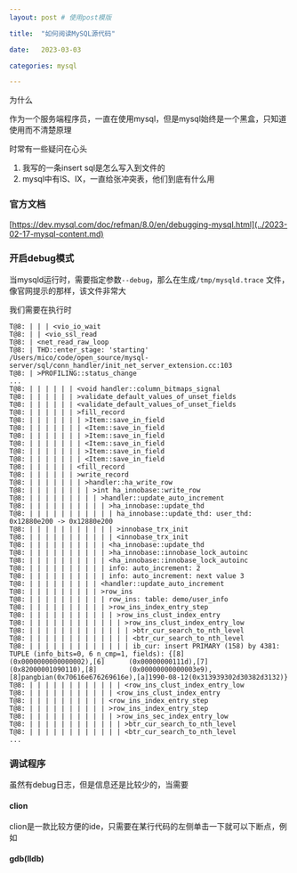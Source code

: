 ```yaml
---
layout: post # 使用post模版

title:  "如何阅读MySQL源代码"

date:   2023-03-03

categories: mysql

---
```


为什么

作为一个服务端程序员，一直在使用mysql，但是mysql始终是一个黑盒，只知道使用而不清楚原理

时常有一些疑问在心头
1. 我写的一条insert sql是怎么写入到文件的
2. mysql中有IS、IX，一直给张冲突表，他们到底有什么用
### 官方文档

[https://dev.mysql.com/doc/refman/8.0/en/debugging-mysql.html](../2023-02-17-mysql-content.md)

### 开启debug模式

当mysqld运行时，需要指定参数`--debug`，那么在生成`/tmp/mysqld.trace` 文件，像官网提示的那样，该文件非常大

我们需要在执行时

```log
T@8: | | | <vio_io_wait
T@8: | | <vio_ssl_read
T@8: | <net_read_raw_loop
T@8: | THD::enter_stage: 'starting' /Users/mico/code/open_source/mysql-server/sql/conn_handler/init_net_server_extension.cc:103
T@8: | >PROFILING::status_change
...
T@8: | | | | | | <void handler::column_bitmaps_signal
T@8: | | | | | | >validate_default_values_of_unset_fields
T@8: | | | | | | <validate_default_values_of_unset_fields
T@8: | | | | | | >fill_record
T@8: | | | | | | | >Item::save_in_field
T@8: | | | | | | | <Item::save_in_field
T@8: | | | | | | | >Item::save_in_field
T@8: | | | | | | | <Item::save_in_field
T@8: | | | | | | | >Item::save_in_field
T@8: | | | | | | | <Item::save_in_field
T@8: | | | | | | <fill_record
T@8: | | | | | | >write_record
T@8: | | | | | | | >handler::ha_write_row
T@8: | | | | | | | | >int ha_innobase::write_row
T@8: | | | | | | | | | >handler::update_auto_increment
T@8: | | | | | | | | | | >ha_innobase::update_thd
T@8: | | | | | | | | | | | ha_innobase::update_thd: user_thd: 0x12880e200 -> 0x12880e200
T@8: | | | | | | | | | | | >innobase_trx_init
T@8: | | | | | | | | | | | <innobase_trx_init
T@8: | | | | | | | | | | <ha_innobase::update_thd
T@8: | | | | | | | | | | >ha_innobase::innobase_lock_autoinc
T@8: | | | | | | | | | | <ha_innobase::innobase_lock_autoinc
T@8: | | | | | | | | | | info: auto_increment: 2
T@8: | | | | | | | | | | info: auto_increment: next value 3
T@8: | | | | | | | | | <handler::update_auto_increment
T@8: | | | | | | | | | >row_ins
T@8: | | | | | | | | | | row_ins: table: demo/user_info
T@8: | | | | | | | | | | >row_ins_index_entry_step
T@8: | | | | | | | | | | | >row_ins_clust_index_entry
T@8: | | | | | | | | | | | | >row_ins_clust_index_entry_low
T@8: | | | | | | | | | | | | | >btr_cur_search_to_nth_level
T@8: | | | | | | | | | | | | | <btr_cur_search_to_nth_level
T@8: | | | | | | | | | | | | | ib_cur: insert PRIMARY (158) by 4381: TUPLE (info_bits=0, 6 n_cmp=1, fields): {[8]        (0x0000000000000002),[6]      (0x00000000111d),[7]       (0x82000001090110),[8]        (0x00000000000003e9),[8]pangbian(0x70616e676269616e),[a]1990-08-12(0x313939302d30382d3132)}
T@8: | | | | | | | | | | | | <row_ins_clust_index_entry_low
T@8: | | | | | | | | | | | <row_ins_clust_index_entry
T@8: | | | | | | | | | | <row_ins_index_entry_step
T@8: | | | | | | | | | | >row_ins_index_entry_step
T@8: | | | | | | | | | | | >row_ins_sec_index_entry_low
T@8: | | | | | | | | | | | | >btr_cur_search_to_nth_level
T@8: | | | | | | | | | | | | <btr_cur_search_to_nth_level
...
```

### 调试程序

虽然有debug日志，但是信息还是比较少的，当需要

#### clion

clion是一款比较方便的ide，只需要在某行代码的左侧单击一下就可以下断点，例如

#### gdb(lldb)




